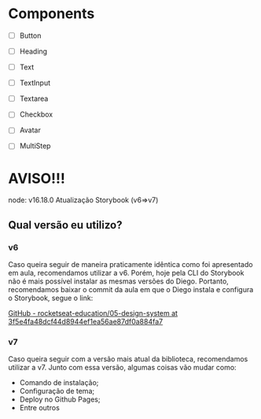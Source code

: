 # Components

- [ ] Button
- [ ] Heading
- [ ] Text
- [ ] TextInput
- [ ] Textarea
- [ ] Checkbox
- [ ] Avatar
- [ ] MultiStep


# AVISO!!!

node: v16.18.0
Atualização Storybook (v6⇒v7)
## Qual versão eu utilizo?

### v6

Caso queira seguir de maneira praticamente idêntica como foi apresentado em aula, recomendamos utilizar a v6. Porém, hoje pela CLI do Storybook não é mais possível instalar as mesmas versões do Diego. Portanto, recomendamos baixar o commit da aula em que o Diego instala e configura o Storybook, segue o link:

[GitHub - rocketseat-education/05-design-system at 3f5e4fa48dcf44d8944ef1ea56ae87df0a884fa7](https://github.com/rocketseat-education/05-design-system/tree/3f5e4fa48dcf44d8944ef1ea56ae87df0a884fa7)

### v7

Caso queira seguir com a versão mais atual da biblioteca, recomendamos utilizar a v7. Junto com essa versão, algumas coisas vão mudar como:

- Comando de instalação;
- Configuração de tema;
- Deploy no Github Pages;
- Entre outros
